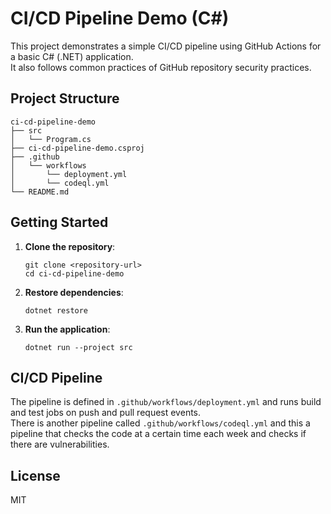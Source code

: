 # CI/CD Pipeline Demo (C#)

This project demonstrates a simple CI/CD pipeline using GitHub Actions for a basic C# (.NET) application.  
It also follows common practices of GitHub repository security practices.

## Project Structure

```
ci-cd-pipeline-demo
├── src
│   └── Program.cs
├── ci-cd-pipeline-demo.csproj
├── .github
│   └── workflows
│       └── deployment.yml
│       └── codeql.yml
└── README.md
```

## Getting Started

1. **Clone the repository**:
   ```
   git clone <repository-url>
   cd ci-cd-pipeline-demo
   ```

2. **Restore dependencies**:
   ```
   dotnet restore
   ```

3. **Run the application**:
   ```
   dotnet run --project src
   ```

## CI/CD Pipeline

The pipeline is defined in `.github/workflows/deployment.yml` and runs build and test jobs on push and pull request events.  
There is another pipeline called `.github/workflows/codeql.yml` and this a pipeline that checks the code at a certain time each week and checks if there are vulnerabilities.

## License

MIT